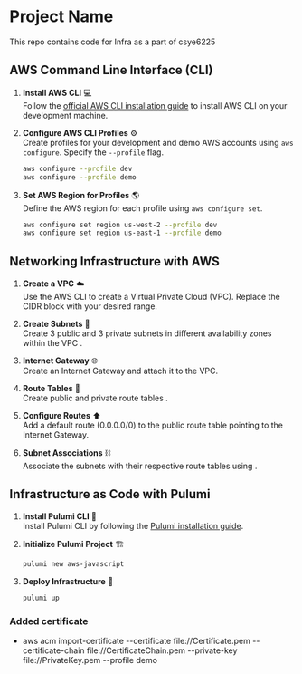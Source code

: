 # Project Name
This repo contains code for Infra as a part of csye6225

## AWS Command Line Interface (CLI)

1. **Install AWS CLI** :computer:  
   Follow the [official AWS CLI installation guide](https://docs.aws.amazon.com/cli/latest/userguide/cli-configure-files.html) to install AWS CLI on your development machine.

2. **Configure AWS CLI Profiles** :gear:  
   Create profiles for your development and demo AWS accounts using `aws configure`. Specify the `--profile` flag.

    ```bash
    aws configure --profile dev
    aws configure --profile demo
    ```

3. **Set AWS Region for Profiles** :earth_americas:  
   Define the AWS region for each profile using `aws configure set`.

    ```bash
    aws configure set region us-west-2 --profile dev
    aws configure set region us-east-1 --profile demo
    ```

## Networking Infrastructure with AWS

1. **Create a VPC** :cloud:  
   Use the AWS CLI to create a Virtual Private Cloud (VPC). Replace the CIDR block with your desired range.


2. **Create Subnets** :electric_plug:  
   Create 3 public and 3 private subnets in different availability zones within the VPC .

3. **Internet Gateway** :globe_with_meridians:  
   Create an Internet Gateway and attach it to the VPC.


4. **Route Tables** :arrows_counterclockwise:  
   Create public and private route tables .

5. **Configure Routes** :arrow_up:  
   Add a default route (0.0.0.0/0) to the public route table pointing to the Internet Gateway.

6. **Subnet Associations** :chains:  
   Associate the subnets with their respective route tables using .

## Infrastructure as Code with Pulumi

1. **Install Pulumi CLI** :hammer:  
   Install Pulumi CLI by following the [Pulumi installation guide](https://www.pulumi.com/docs/get-started/install/).

2. **Initialize Pulumi Project** :building_construction:  

    ```bash
    pulumi new aws-javascript
    ```
  
3. **Deploy Infrastructure** :rocket:

    ```bash
    pulumi up
    ```

### Added certificate 

- aws acm import-certificate --certificate file://Certificate.pem --certificate-chain file://CertificateChain.pem --private-key file://PrivateKey.pem --profile demo